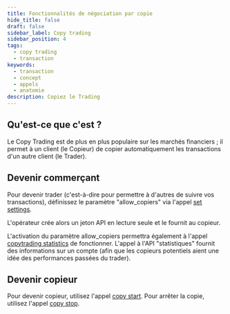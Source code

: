 ```yaml
---
title: Fonctionnalités de négociation par copie
hide_title: false
draft: false
sidebar_label: Copy trading
sidebar_position: 4
tags:
  - copy trading
  - transaction
keywords:
  - transaction
  - concept
  - appels
  - anatomie
description: Copiez le Trading
---
```


## Qu'est-ce que c'est ?

Le Copy Trading est de plus en plus populaire sur les marchés financiers ; il permet à un client (le Copieur) de copier automatiquement les transactions d'un autre client (le Trader).

## Devenir commerçant

Pour devenir trader (c'est-à-dire pour permettre à d'autres de suivre vos transactions), définissez le paramètre "allow_copiers" via l'appel [set settings](/api-explorer#set_settings).

L'opérateur crée alors un jeton API en lecture seule et le fournit au copieur.

L'activation du paramètre allow_copiers permettra également à l'appel [copytrading statistics](/api-explorer#copytrading_statistics) de fonctionner. L'appel à l'API "statistiques" fournit des informations sur un compte (afin que les copieurs potentiels aient une idée des performances passées du trader).

## Devenir copieur

Pour devenir copieur, utilisez l'appel [copy start](/api-explorer#copy_start). Pour arrêter la copie, utilisez l'appel [copy stop](/api-explorer#copy_stop).
